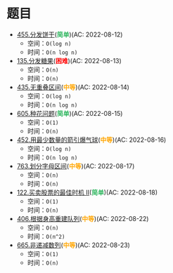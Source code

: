 # 题目

- [455.分发饼干](/src/main/java/leetcode/greedy/sub0455/README.md)(<b style="color: #2db55d">简单</b>)(AC: 2022-08-12)
  - 空间：`O(log n)`
  - 时间：`O(n log n)`
- [135.分发糖果](/src/main/java/leetcode/greedy/sub0135/README.md)(<b style="color: red">困难</b>)(AC: 2022-08-13)
  - 空间：`O(n)`
  - 时间：`O(n)`
- [435.无重叠区间](/src/main/java/leetcode/greedy/sub0435/README.md)(<b style="color: orange">中等</b>)(AC: 2022-08-14)
  - 空间：`O(log n)`
  - 时间：`O(n log n)`
- [605.种花问题](/src/main/java/leetcode/greedy/sub0605/README.md)(<b style="color: #2db55d">简单</b>)(AC: 2022-08-15)
  - 空间：`O(1)`
  - 时间：`O(n)`
- [452.用最少数量的箭引爆气球](/src/main/java/leetcode/greedy/sub0452/README.md)(<b style="color: orange">中等</b>)(AC: 2022-08-16)
  - 空间：`O(log n)`
  - 时间：`O(n log n)`
- [763.划分字母区间](/src/main/java/leetcode/greedy/sub0763/README.md)(<b style="color: orange">中等</b>)(AC: 2022-08-17)
  - 空间：`O(n)`
  - 时间：`O(n)`
- [122.买卖股票的最佳时机 II](/src/main/java/leetcode/greedy/sub0122/README.md)(<b style="color: #2db55d">简单</b>)(AC: 2022-08-18)
  - 空间：`O(1)`
  - 时间：`O(n)`
- [406.根据身高重建队列](/src/main/java/leetcode/greedy/sub0406/README.md)(<b style="color: orange">中等</b>)(AC: 2022-08-22)
  - 空间：`O(n)`
  - 时间：`O(n^2)`
- [665.非递减数列](/src/main/java/leetcode/greedy/sub0665/README.md)(<b style="color: orange">中等</b>)(AC: 2022-08-23)
  - 空间：`O(1)`
  - 时间：`O(n)`
